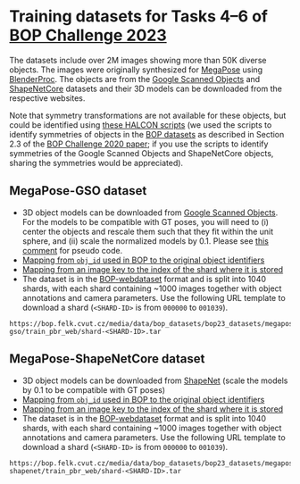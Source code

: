# Training datasets for Tasks 4–6 of [BOP Challenge 2023](https://bop.felk.cvut.cz/challenges/bop-challenge-2023/)

The datasets include over 2M images showing more than 50K diverse objects. The images were originally synthesized for [MegaPose](https://megapose6d.github.io/) using [BlenderProc](https://github.com/DLR-RM/BlenderProc/blob/main/README_BlenderProc4BOP.md). The objects are from the [Google Scanned Objects](https://research.google/resources/datasets/scanned-objects-google-research/) and [ShapeNetCore](https://shapenet.org/) datasets and their 3D models can be downloaded from the respective websites.

Note that symmetry transformations are not available for these objects, but could be identified using [these HALCON scripts](https://github.com/thodan/bop_toolkit/issues/50#issuecomment-903632625) (we used the scripts to identify symmetries of objects in the [BOP datasets](https://bop.felk.cvut.cz/datasets) as described in Section 2.3 of the [BOP Challenge 2020 paper](https://arxiv.org/pdf/2009.07378.pdf); if you use the scripts to identify symmetries of the Google Scanned Objects and ShapeNetCore objects, sharing the symmetries would be appreciated).


## MegaPose-GSO dataset

- 3D object models can be downloaded from [Google Scanned Objects](https://research.google/resources/datasets/scanned-objects-google-research/). For the models to be compatible with GT poses, you will need to (i) center the objects and rescale them such that they fit within the unit sphere, and (ii) scale the normalized models by 0.1. Please see [this comment](https://github.com/thodan/bop_toolkit/issues/98#issuecomment-1718257952) for pseudo code.
- [Mapping from `obj_id` used in BOP to the original object identifiers](https://bop.felk.cvut.cz/media/data/bop_datasets/bop23_datasets/megapose-gso/gso_models.json)
- [Mapping from an image key to the index of the shard where it is stored](https://bop.felk.cvut.cz/media/data/bop_datasets/bop23_datasets/megapose-gso/train_pbr_web/key_to_shard.json)
- The dataset is in the [BOP-webdataset](https://github.com/thodan/bop_toolkit/tree/master/bop_toolkit_lib/dataset/bop_webdataset.py) format and is split into 1040 shards, with each shard containing ~1000 images together with object annotations and camera parameters. Use the following URL template to download a shard (`<SHARD-ID>` is from `000000` to `001039`).
```
https://bop.felk.cvut.cz/media/data/bop_datasets/bop23_datasets/megapose-gso/train_pbr_web/shard-<SHARD-ID>.tar
```


## MegaPose-ShapeNetCore dataset

- 3D object models can be downloaded from [ShapeNet](https://shapenet.org/) (scale the models by 0.1 to be compatible with GT poses)
- [Mapping from `obj_id` used in BOP to the original object identifiers](https://bop.felk.cvut.cz/media/data/bop_datasets/bop23_datasets/megapose-shapenet/shapenet_models.json)
- [Mapping from an image key to the index of the shard where it is stored](https://bop.felk.cvut.cz/media/data/bop_datasets/bop23_datasets/megapose-shapenet/train_pbr_web/key_to_shard.json)
- The dataset is in the [BOP-webdataset](https://github.com/thodan/bop_toolkit/tree/master/bop_toolkit_lib/dataset/bop_webdataset.py) format and is split into 1040 shards, with each shard containing ~1000 images together with object annotations and camera parameters. Use the following URL template to download a shard (`<SHARD-ID>` is from `000000` to `001039`).
```
https://bop.felk.cvut.cz/media/data/bop_datasets/bop23_datasets/megapose-shapenet/train_pbr_web/shard-<SHARD-ID>.tar
```
